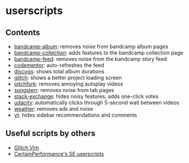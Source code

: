# userscripts

## Contents

- [bandcamp-album](src/bandcamp-album.user.js): removes noise from bandcamp album pages
- [bandcamp-collection](src/bandcamp-collection.user.js): adds features to the bandcamp collection page
- [bandcamp-feed](src/bandcamp-feed.user.js): removes noise from the bandcamp story feed
- [codementor](src/codementor.user.js): auto-refreshes the feed
- [discogs](src/discogs.user.js): shows total album durations
- [glitch](src/glitch.user.js): shows a better project loading screen
- [pitchfork](src/pitchfork.user.js): removes annoying autoplay videos
- [songsterr](src/songsterr.user.js): removes noise from tab pages
- [stack-exchange](src/stack-exchange.user.js): hides noisy features, adds one-click votes
- [udacity](src/udacity.user.js): automatically clicks through 5-second wait between videos
- [weather](src/weather.user.js): removes ads and noise
- [yt](src/yt.user.js): hides sidebar recommendations and comments

## Useful scripts by others

- [Glitch Vim](https://glitch-userscripts.glitch.me/glitch-vim.user.js)
- [CertainPerformance's SE userscripts](https://github.com/CertainPerformance/Stack-Exchange-Userscripts)

